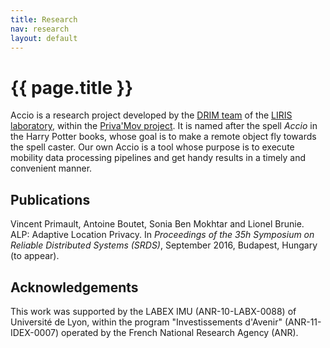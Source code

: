 ```yaml
---
title: Research
nav: research
layout: default
---
```


<h1 class="section-title">{{ page.title }}</h1>

Accio is a research project developed by the [DRIM team](https://liris.cnrs.fr/drim/) of the [LIRIS laboratory](https://liris.cnrs.fr), within the [Priva'Mov project](https://privamov.liris.cnrs.fr).
It is named after the spell *Accio* in the Harry Potter books, whose goal is to make a remote object fly towards the spell caster.
Our own Accio is a tool whose purpose is to execute mobility data processing pipelines and get handy results in a timely and convenient manner.

## Publications

Vincent Primault, Antoine Boutet, Sonia Ben Mokhtar and Lionel Brunie.
ALP: Adaptive Location Privacy.
In *Proceedings of the 35h Symposium on Reliable Distributed Systems (SRDS)*, September 2016, Budapest, Hungary (to appear).

## Acknowledgements

This work was supported by the LABEX IMU (ANR-10-LABX-0088) of Université de Lyon, within the program "Investissements d'Avenir" (ANR-11-IDEX-0007) operated by the French National Research Agency (ANR).